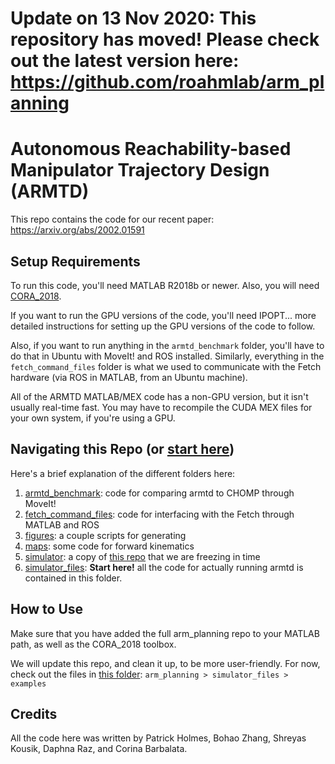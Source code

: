 # Update on 13 Nov 2020: This repository has moved! Please check out the latest version here: https://github.com/roahmlab/arm_planning

# Autonomous Reachability-based Manipulator Trajectory Design (ARMTD)
This repo contains the code for our recent paper: https://arxiv.org/abs/2002.01591

## Setup Requirements
To run this code, you'll need MATLAB R2018b or newer.
Also, you will need [CORA_2018](https://tumcps.github.io/CORA/).

If you want to run the GPU versions of the code, you'll need IPOPT... more detailed instructions for setting up the GPU versions of the code to follow.

Also, if you want to run anything in the `armtd_benchmark` folder, you'll have to do that in Ubuntu with MoveIt! and ROS installed. Similarly, everything in the `fetch_command_files` folder is what we used to communicate with the Fetch hardware (via ROS in MATLAB, from an Ubuntu machine).

All of the ARMTD MATLAB/MEX code has a non-GPU version, but it isn't usually real-time fast. You may have to recompile the CUDA MEX files for your own system, if you're using a GPU.

## Navigating this Repo (or [start here](https://github.com/ramvasudevan/arm_planning/tree/master/simulator_files))
Here's a brief explanation of the different folders here:
1. [armtd_benchmark](https://github.com/ramvasudevan/arm_planning/tree/master/armtd_benchmark): code for comparing armtd to CHOMP through MoveIt!
2. [fetch_command_files](https://github.com/ramvasudevan/arm_planning/tree/master/fetch_command_files): code for interfacing with the Fetch through MATLAB and ROS
3. [figures](https://github.com/ramvasudevan/arm_planning/tree/master/figures): a couple scripts for generating 
4. [maps](https://github.com/ramvasudevan/arm_planning/tree/master/maps): some code for forward kinematics
5. [simulator](https://github.com/ramvasudevan/arm_planning/tree/master/simulator): a copy of [this repo](https://github.com/skousik/simulator) that we are freezing in time
6. [simulator_files](https://github.com/ramvasudevan/arm_planning/tree/master/simulator_files): **Start here!** all the code for actually running armtd is contained in this folder.

## How to Use
Make sure that you have added the full arm_planning repo to your MATLAB path, as well as the CORA_2018 toolbox.

We will update this repo, and clean it up, to be more user-friendly. For now, check out the files in [this folder](https://github.com/ramvasudevan/arm_planning/tree/master/simulator_files/examples):
`arm_planning > simulator_files > examples`

## Credits
All the code here was written by Patrick Holmes, Bohao Zhang, Shreyas Kousik, Daphna Raz, and Corina Barbalata.
